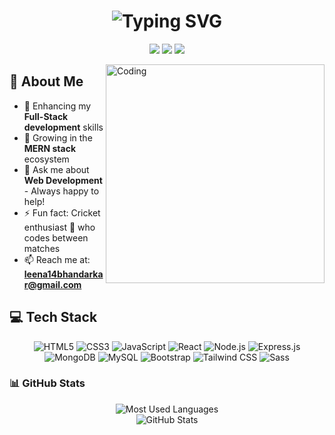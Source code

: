 <div align="center">
  <h1>
    <img src="https://readme-typing-svg.herokuapp.com?font=Fira+Code&size=30&duration=3000&pause=1000&color=2E9FFF&center=true&vCenter=true&width=435&lines=Hi%2C+I'm+Leena+Bhandarkar;Full-Stack+Developer;Web+Enthusiast" alt="Typing SVG" />
  </h1>
</div>


<p align="center">
  <a href="https://www.linkedin.com/in/leena-bhandarkar-17ba6830a/"><img src="https://img.shields.io/badge/-Leena Bhandarkar-0077B5?style=for-the-badge&logo=Linkedin&logoColor=white"/></a>
  <a href="mailto:leena14bhandarkar@gmail.com"><img src="https://img.shields.io/badge/-leena14bhandarkar@gmail.com-D14836?style=for-the-badge&logo=Gmail&logoColor=white"/></a>
  <a href="https://starlit-biscotti-d96ba2.netlify.app/"><img src="https://img.shields.io/badge/-Portfolio-000000?style=for-the-badge&logo=About.me&logoColor=white"/></a>
</p>

<img align="right" alt="Coding" width="350" src="https://github-production-user-asset-6210df.s3.amazonaws.com/74038190/241765453-85cb9521-97c0-4a65-9358-7db8099fac7f.gif?X-Amz-Algorithm=AWS4-HMAC-SHA256&X-Amz-Credential=AKIAVCODYLSA53PQK4ZA%2F20250604%2Fus-east-1%2Fs3%2Faws4_request&X-Amz-Date=20250604T103551Z&X-Amz-Expires=300&X-Amz-Signature=dcee19ff625da03e762c0f505e6bffbfa7f95621c4749b0cfa888f69624c8037&X-Amz-SignedHeaders=host">

## 🚀 About Me

- 🔭 Enhancing my **Full-Stack development** skills
- 🌱 Growing in the **MERN stack** ecosystem
- 💬 Ask me about **Web Development** - Always happy to help!
- ⚡ Fun fact: Cricket enthusiast 🏏 who codes between matches
- 📫 Reach me at: **leena14bhandarkar@gmail.com**

## 💻 Tech Stack

<p align="center">
  <img src="https://img.shields.io/badge/HTML5-E34F26?style=for-the-badge&logo=html5&logoColor=white" alt="HTML5"/>
  <img src="https://img.shields.io/badge/CSS3-1572B6?style=for-the-badge&logo=css3&logoColor=white" alt="CSS3"/>
  <img src="https://img.shields.io/badge/JavaScript-F7DF1E?style=for-the-badge&logo=javascript&logoColor=black" alt="JavaScript"/>
  <img src="https://img.shields.io/badge/React-20232A?style=for-the-badge&logo=react&logoColor=61DAFB" alt="React"/>
  <img src="https://img.shields.io/badge/Node.js-43853D?style=for-the-badge&logo=node.js&logoColor=white" alt="Node.js"/>
  <img src="https://img.shields.io/badge/Express.js-404D59?style=for-the-badge" alt="Express.js"/>
  <img src="https://img.shields.io/badge/MongoDB-4EA94B?style=for-the-badge&logo=mongodb&logoColor=white" alt="MongoDB"/>
  <img src="https://img.shields.io/badge/MySQL-005C84?style=for-the-badge&logo=mysql&logoColor=white" alt="MySQL"/>
  <img src="https://img.shields.io/badge/Bootstrap-563D7C?style=for-the-badge&logo=bootstrap&logoColor=white" alt="Bootstrap"/>
  <img src="https://img.shields.io/badge/Tailwind_CSS-38B2AC?style=for-the-badge&logo=tailwind-css&logoColor=white" alt="Tailwind CSS"/>
  <img src="https://img.shields.io/badge/Sass-CC6699?style=for-the-badge&logo=sass&logoColor=white" alt="Sass"/>
</p>

### 📊 GitHub Stats

<div align="center">
  <img src="https://github-readme-stats.vercel.app/api/top-langs?username=Leena-Bhandarkar&show_icons=true&locale=en&layout=compact&theme=tokyonight" alt="Most Used Languages" />
</div>
<div align="center">
  <img src="https://github-readme-stats.vercel.app/api?username=Leena-Bhandarkar&show_icons=true&locale=en&theme=tokyonight" alt="GitHub Stats" />
</div>
